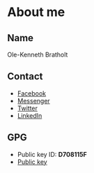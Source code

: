 # About me

## Name
Ole-Kenneth Bratholt

## Contact
- [Facebook](https://facebook.com/olekennethb)
- [Messenger](https://www.messenger.com/t/olekennethb)
- [Twitter](https://twitter.com/olekenneth)
- [LinkedIn](https://linkedin.com/in/olekenneth)

## GPG
- Public key ID: **D708115F**
- [Public key](/olekenneth.gpg)
